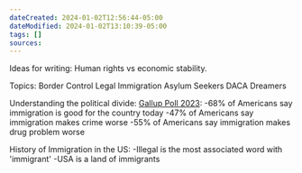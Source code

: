 ```yaml
---
dateCreated: 2024-01-02T12:56:44-05:00
dateModified: 2024-01-02T13:10:39-05:00
tags: []
sources: 
---
```

Ideas for writing:
Human rights vs economic stability.

Topics:
	Border Control
	Legal Immigration
	Asylum Seekers
	DACA Dreamers

Understanding the political divide:
[Gallup Poll 2023](https://news.gallup.com/poll/508520/americans-value-immigration-concerns.aspx):
	-68% of Americans say immigration is good for the country today
	-47% of Americans say immigration makes crime worse
	-55% of Americans say immigration makes drug problem worse

History of Immigration in the US:
	-Illegal is the most associated word with 'immigrant'
	-USA is a land of immigrants